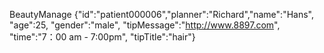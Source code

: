 BeautyManage {"id":"patient000006","planner":"Richard","name":"Hans", "age":25, "gender":"male", "tipMessage":"http://www.8897.com", "time":"7：00 am - 7:00pm", "tipTitle":"hair"}
